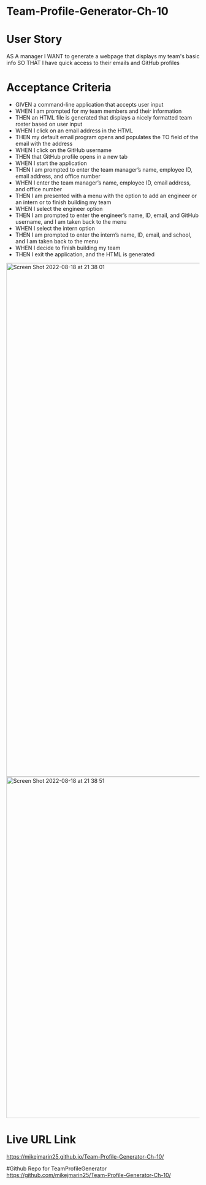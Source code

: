 # Team-Profile-Generator-Ch-10

# User Story
AS A manager
I WANT to generate a webpage that displays my team's basic info
SO THAT I have quick access to their emails and GitHub profiles


# Acceptance Criteria
- GIVEN a command-line application that accepts user input
- WHEN I am prompted for my team members and their information
- THEN an HTML file is generated that displays a nicely formatted team roster based on user input
- WHEN I click on an email address in the HTML
- THEN my default email program opens and populates the TO field of the email with the address
- WHEN I click on the GitHub username
- THEN that GitHub profile opens in a new tab
- WHEN I start the application
- THEN I am prompted to enter the team manager’s name, employee ID, email address, and office number
- WHEN I enter the team manager’s name, employee ID, email address, and office number
- THEN I am presented with a menu with the option to add an engineer or an intern or to finish building my team
- WHEN I select the engineer option
- THEN I am prompted to enter the engineer’s name, ID, email, and GitHub username, and I am taken back to the menu
- WHEN I select the intern option
- THEN I am prompted to enter the intern’s name, ID, email, and school, and I am taken back to the menu
- WHEN I decide to finish building my team
- THEN I exit the application, and the HTML is generated

<img width="1341" alt="Screen Shot 2022-08-18 at 21 38 01" src="https://user-images.githubusercontent.com/105763252/185524033-2992bab0-534d-4ee1-9c00-fe805af1e217.png">


<img width="891" alt="Screen Shot 2022-08-18 at 21 38 51" src="https://user-images.githubusercontent.com/105763252/185524042-1a0fc1b3-b293-45e0-80de-3d7d04394662.png">

# Live URL Link
https://mikejmarin25.github.io/Team-Profile-Generator-Ch-10/

#Github Repo for TeamProfileGenerator
https://github.com/mikejmarin25/Team-Profile-Generator-Ch-10/




